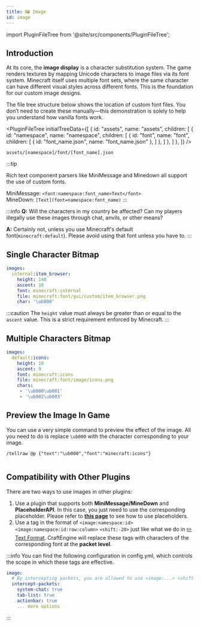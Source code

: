 ```yaml
---
title: 🖼️ Image
id: image
---
```


import PluginFileTree from '@site/src/components/PluginFileTree';

## Introduction

At its core, the **image display** is a character substitution system. The game renders textures by mapping Unicode characters to image files via its font system. Minecraft itself uses multiple font sets, where the same character can have different visual styles across different fonts. This is the foundation for our custom image designs.

The file tree structure below shows the location of custom font files. You don’t need to create these manually—this demonstration is solely to help you understand how vanilla fonts work.

<PluginFileTree
  initialTreeData={[
    {
      id: "assets",
      name: "assets",
      children: [
        {
          id: "namespace",
          name: "namespace",
          children: [
            {
              id: "font",
              name: "font",
              children: [
                  {
                    id: "font_name.json",
                    name: "font_name.json"
                  },
              ]
            },
          ]
        },
      ]
    },
  ]}
/>

```
assets/[namespace]/font/[font_name].json
```

:::tip

Rich text component parsers like MiniMessage and Minedown all support the use of custom fonts.

MiniMessage: `<font:namespace:font_name>Text</font>`\
MineDown: `[Text](font=namespace:font_name)`
:::

:::info
**Q:** Will the characters in my country be affected? 
Can my players illegally use these images through chat, anvils, or other means?

**A:** Certainly not, unless you use Minecraft's default font(`minecraft:default`). Please avoid using that font unless you have to.
:::

## Single Character Bitmap

```yaml
images:
  internal:item_browser:
    height: 140
    ascent: 18
    font: minecraft:internal
    file: minecraft:font/gui/custom/item_browser.png
    char: '\ub000'
```

:::caution
The `height` value must always be greater than or equal to the `ascent` value. This is a strict requirement enforced by Minecraft.
:::

## Multiple Characters Bitmap

```yaml
images:
  default:icons:
    height: 10
    ascent: 9
    font: minecraft:icons
    file: minecraft:font/image/icons.png
    chars:
     - '\ub000\ub001'
     - '\ub002\ub003'
```

## Preview the Image In Game

You can use a very simple command to preview the effect of the image. All you need to do is replace `\ub000` with the character corresponding to your image.

```
/tellraw @p {"text":"\ub000","font":"minecraft:icons"}
```

<div style={{textAlign: 'center'}}>
  <img src="/img/image_1.png" alt="" />
</div>

## Compatibility with Other Plugins

There are two ways to use images in other plugins:

1. Use a plugin that supports both **MiniMessage/MineDown** and **PlaceholderAPI**. In this case, you just need to use the corresponding placeholder. Please refer to [**this page**](../compatibility/placeholderapi.md) to see how to use placeholders.
2. Use a tag in the format of `<image:namespace:id>` `<image:namespace:id:row:column>` `<shift:-20>` just like what we do in [✏️ Text Format](../reference/text_format.md). CraftEngine will replace these tags with characters of the corresponding font at the **packet level**.

:::info
You can find the following configuration in config.yml, which controls the scope in which these tags are effective.

```yaml
image:
  # By intercepting packets, you are allowed to use <image:...> <shift:...> in other plugins
  intercept-packets:
    system-chat: true
    tab-list: true
    actionbar: true
    ... more options
```
:::